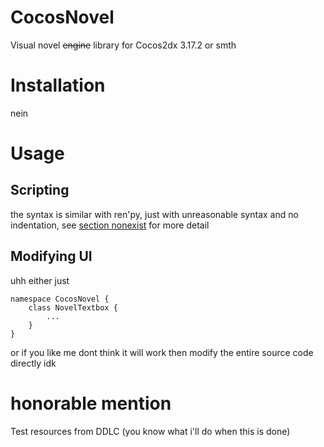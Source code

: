 # CocosNovel

Visual novel ~~engine~~ library for Cocos2dx 3.17.2 or smth


# Installation
nein

# Usage

## Scripting
the syntax is similar with ren'py, just with unreasonable syntax and no indentation, see [section nonexist](https://github.com/HenrySck075/CocosNovel/blob/main/Classes/utils.cpp#LL51C33-L51C33) for more detail

## Modifying UI
uhh either just
```
namespace CocosNovel {
    class NovelTextbox {
        ...
    }
}
```
or if you like me dont think it will work then modify the entire source code directly idk

# honorable mention
Test resources from DDLC (you know what i'll do when this is done)
